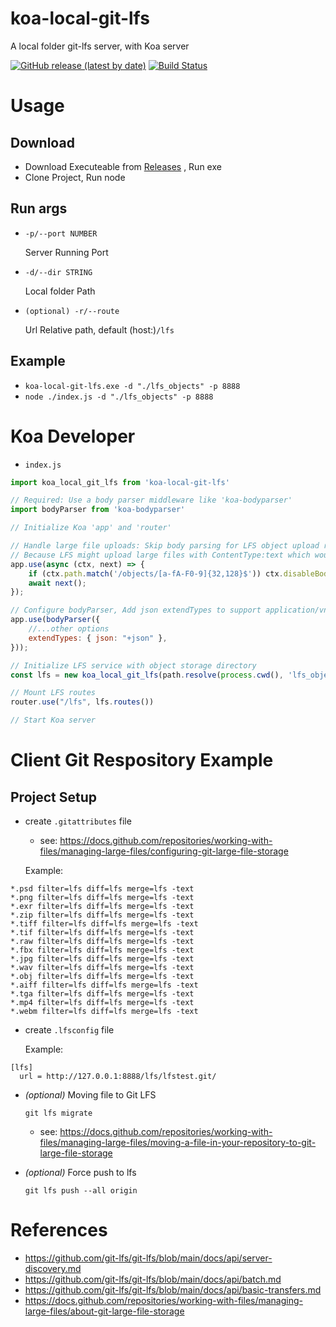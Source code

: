 # koa-local-git-lfs
A local folder git-lfs server, with Koa server

[![GitHub release (latest by date)](https://img.shields.io/github/v/release/oOtroyOo/koa-local-git-lfs)](https://github.com/oOtroyOo/koa-local-git-lfs/releases/latest) [![Build Status](https://github.com/oOtroyOo/koa-local-git-lfs/actions/workflows/main.yml/badge.svg)](https://github.com/oOtroyOo/koa-local-git-lfs/actions/workflows/main.yml)

# Usage
## Download
  - Download Executeable from [Releases](https://github.com/oOtroyOo/koa-local-git-lfs/releases/latest) , Run exe
  - Clone Project, Run node

## Run args
  - `-p/--port NUMBER`
  
    Server Running Port


  - `-d/--dir STRING`
    
    Local folder Path


  - `(optional) -r/--route`

    Url Relative path, default (host:)`/lfs`

## Example

  - `koa-local-git-lfs.exe -d "./lfs_objects" -p 8888`
  - `node ./index.js -d "./lfs_objects" -p 8888`

# Koa Developer

  - `index.js`

``` js
import koa_local_git_lfs from 'koa-local-git-lfs'

// Required: Use a body parser middleware like 'koa-bodyparser'
import bodyParser from 'koa-bodyparser'

// Initialize Koa 'app' and 'router'

// Handle large file uploads: Skip body parsing for LFS object upload requests
// Because LFS might upload large files with ContentType:text which would cause bodyParser to fail
app.use(async (ctx, next) => {
    if (ctx.path.match('/objects/[a-fA-F0-9]{32,128}$')) ctx.disableBodyParser = true;
    await next();
});

// Configure bodyParser, Add json extendTypes to support application/vnd.git-lfs+json
app.use(bodyParser({
    //...other options
    extendTypes: { json: "+json" },
}));

// Initialize LFS service with object storage directory
const lfs = new koa_local_git_lfs(path.resolve(process.cwd(), 'lfs_objects'))

// Mount LFS routes
router.use("/lfs", lfs.routes())

// Start Koa server
```


# Client Git Respository Example

## Project Setup



  - create `.gitattributes` file
    - see: https://docs.github.com/repositories/working-with-files/managing-large-files/configuring-git-large-file-storage

    Example:
  ```
*.psd filter=lfs diff=lfs merge=lfs -text
*.png filter=lfs diff=lfs merge=lfs -text
*.exr filter=lfs diff=lfs merge=lfs -text
*.zip filter=lfs diff=lfs merge=lfs -text
*.tiff filter=lfs diff=lfs merge=lfs -text
*.tif filter=lfs diff=lfs merge=lfs -text
*.raw filter=lfs diff=lfs merge=lfs -text
*.fbx filter=lfs diff=lfs merge=lfs -text
*.jpg filter=lfs diff=lfs merge=lfs -text
*.wav filter=lfs diff=lfs merge=lfs -text
*.obj filter=lfs diff=lfs merge=lfs -text
*.aiff filter=lfs diff=lfs merge=lfs -text
*.tga filter=lfs diff=lfs merge=lfs -text
*.mp4 filter=lfs diff=lfs merge=lfs -text
*.webm filter=lfs diff=lfs merge=lfs -text
  ```

  - create `.lfsconfig` file
  
    Example:
  ```
  [lfs]
    url = http://127.0.0.1:8888/lfs/lfstest.git/
  ```


  - *(optional)* Moving file to Git LFS

    `git lfs migrate`
    - see: 
     https://docs.github.com/repositories/working-with-files/managing-large-files/moving-a-file-in-your-repository-to-git-large-file-storage

  - *(optional)* Force push to lfs

    `git lfs push --all origin `

# References
- https://github.com/git-lfs/git-lfs/blob/main/docs/api/server-discovery.md
- https://github.com/git-lfs/git-lfs/blob/main/docs/api/batch.md
- https://github.com/git-lfs/git-lfs/blob/main/docs/api/basic-transfers.md
- https://docs.github.com/repositories/working-with-files/managing-large-files/about-git-large-file-storage